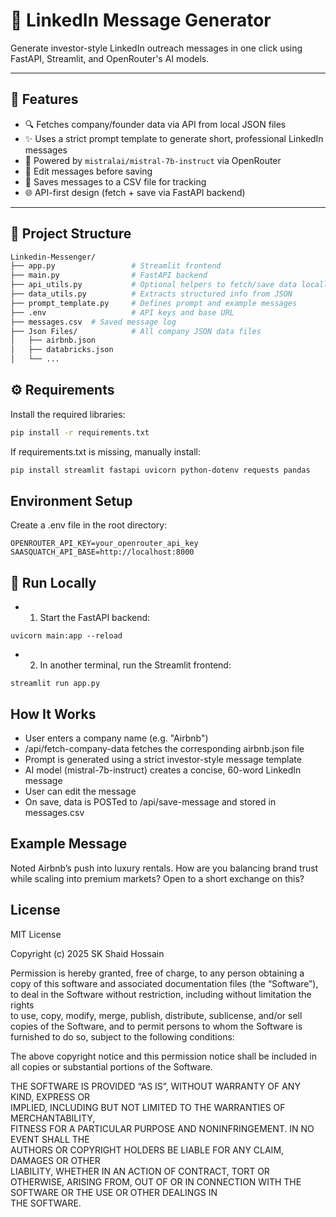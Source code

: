 # 🤖 LinkedIn Message Generator

Generate investor-style LinkedIn outreach messages in one click using FastAPI, Streamlit, and OpenRouter's AI models.

---

## 🚀 Features

- 🔍 Fetches company/founder data via API from local JSON files
- ✨ Uses a strict prompt template to generate short, professional LinkedIn messages
- 🧠 Powered by `mistralai/mistral-7b-instruct` via OpenRouter
- 📝 Edit messages before saving
- 💾 Saves messages to a CSV file for tracking
- 🌐 API-first design (fetch + save via FastAPI backend)

---

## 📂 Project Structure

```bash
Linkedin-Messenger/
├── app.py                 # Streamlit frontend
├── main.py                # FastAPI backend
├── api_utils.py           # Optional helpers to fetch/save data locally
├── data_utils.py          # Extracts structured info from JSON
├── prompt_template.py     # Defines prompt and example messages
├── .env                   # API keys and base URL
├── messages.csv  # Saved message log
├── Json Files/            # All company JSON data files
│   ├── airbnb.json
│   ├── databricks.json
│   └── ...
```

## ⚙️ Requirements

Install the required libraries:

```bash
pip install -r requirements.txt
```
If requirements.txt is missing, manually install:
```bash
pip install streamlit fastapi uvicorn python-dotenv requests pandas
```
## Environment Setup
Create a .env file in the root directory:
```env
OPENROUTER_API_KEY=your_openrouter_api_key
SAASQUATCH_API_BASE=http://localhost:8000
```
## 🧪 Run Locally
- 1. Start the FastAPI backend:
  
```
uvicorn main:app --reload
```
- 2. In another terminal, run the Streamlit frontend:
```
streamlit run app.py
```
## How It Works
- User enters a company name (e.g. "Airbnb")
- /api/fetch-company-data fetches the corresponding airbnb.json file
- Prompt is generated using a strict investor-style message template
- AI model (mistral-7b-instruct) creates a concise, 60-word LinkedIn message
- User can edit the message
- On save, data is POSTed to /api/save-message and stored in messages.csv

## Example Message
Noted Airbnb’s push into luxury rentals. How are you balancing brand trust while scaling into premium markets? Open to a short exchange on this?

##  License
MIT License


Copyright (c) 2025 SK Shaid Hossain

Permission is hereby granted, free of charge, to any person obtaining a copy
of this software and associated documentation files (the “Software”), to deal
in the Software without restriction, including without limitation the rights  
to use, copy, modify, merge, publish, distribute, sublicense, and/or sell     
copies of the Software, and to permit persons to whom the Software is         
furnished to do so, subject to the following conditions:                      

The above copyright notice and this permission notice shall be included in    
all copies or substantial portions of the Software.                           

THE SOFTWARE IS PROVIDED “AS IS”, WITHOUT WARRANTY OF ANY KIND, EXPRESS OR   
IMPLIED, INCLUDING BUT NOT LIMITED TO THE WARRANTIES OF MERCHANTABILITY,     
FITNESS FOR A PARTICULAR PURPOSE AND NONINFRINGEMENT. IN NO EVENT SHALL THE  
AUTHORS OR COPYRIGHT HOLDERS BE LIABLE FOR ANY CLAIM, DAMAGES OR OTHER       
LIABILITY, WHETHER IN AN ACTION OF CONTRACT, TORT OR OTHERWISE, ARISING FROM,
OUT OF OR IN CONNECTION WITH THE SOFTWARE OR THE USE OR OTHER DEALINGS IN    
THE SOFTWARE.
